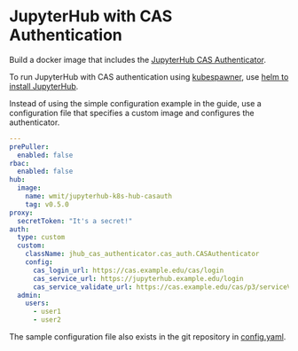 JupyterHub with CAS Authentication
==================================

Build a docker image that includes the
[JupyterHub CAS Authenticator](https://github.com/cwaldbieser/jhub_cas_authenticator).

To run JupyterHub with CAS authentication using
[kubespawner](https://github.com/jupyterhub/kubespawner), use [helm to install JupyterHub](https://zero-to-jupyterhub.readthedocs.io/en/latest/setup-jupyterhub.html).

Instead of using the simple configuration example in the guide, use a configuration
file that specifies a custom image and configures the authenticator.

```yaml
---
prePuller:
  enabled: false
rbac:
  enabled: false
hub:
  image:
    name: wmit/jupyterhub-k8s-hub-casauth
    tag: v0.5.0
proxy:
  secretToken: "It's a secret!"
auth:
  type: custom
  custom:
    className: jhub_cas_authenticator.cas_auth.CASAuthenticator
    config:
      cas_login_url: https://cas.example.edu/cas/login
      cas_service_url: https://jupyterhub.example.edu/login
      cas_service_validate_url: https://cas.example.edu/cas/p3/serviceValidate
  admin:
    users:
      - user1
      - user2
```

The sample configuration file also exists in the git repository in
[config.yaml](https://github.com/WMInfoTech/jupyterhub-k8s-hub-casauth/blob/master/config.yaml).
